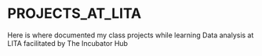 # PROJECTS_AT_LITA
Here is where documented my class projects while learning Data analysis at LITA facilitated by The Incubator Hub
